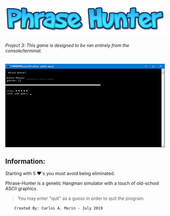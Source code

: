 ![Phrase Hunter](logo.png)
###### Project 3: *This game is designed to be ran entirely from the console/terminal.*
![Preview](SS.png)



## Information:
Starting with 5 ♥'s you must avoid being eliminated.

Phrase-Hunter is a genetic Hangman simulator with a touch of old-school ASCII graphics.

>You may enter "quit" as a guess in order to quit the program.

        Created By: Carlos A. Marin - July 2019
